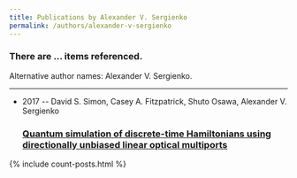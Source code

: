 ```yaml
---
title: Publications by Alexander V. Sergienko
permalink: /authors/alexander-v-sergienko
---
```


<h3 id="number-posts">There are ... items referenced.</h3>
<p id='info-authors'>Alternative author names: Alexander V. Sergienko.</p>
<hr />
<ul class="post-list">
<li><span class='post-meta'>2017 -- David S. Simon, Casey A. Fitzpatrick, Shuto Osawa, Alexander V. Sergienko</span><h3><a class='post-link' href="{{ site.baseurl }}/quantum-simulation-of-discrete-time-hamiltonians-using-directionally-unbiased-linear-optical-multiports">Quantum simulation of discrete-time Hamiltonians using directionally unbiased linear optical multiports</a></h3></li>

</ul>
{% include count-posts.html %}
